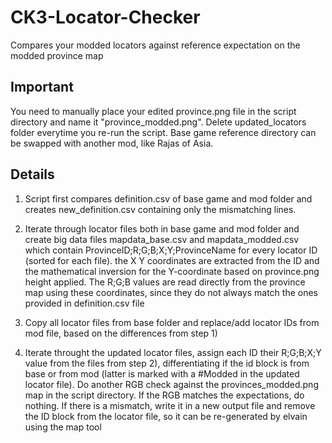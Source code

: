 # CK3-Locator-Checker
Compares your modded locators against reference expectation on the modded province map

## Important
You need to manually place your edited province.png file in the script directory and name it "province_modded.png".</b>
Delete updated_locators folder everytime you re-run the script.</b>
Base game reference directory can be swapped with another mod, like Rajas of Asia.</b>

## Details

1) Script first compares definition.csv of base game and mod folder and creates new_definition.csv containing only the mismatching lines.

2) Iterate through locator files both in base game and mod folder and create big data files mapdata_base.csv and mapdata_modded.csv which contain ProvinceID;R;G;B;X;Y;ProvinceName for every locator ID (sorted for each file). the X Y coordinates are extracted from the ID and the mathematical inversion for the Y-coordinate based on province.png height applied. The R;G;B values are read directly from the province map using these coordinates, since they do not always match the ones provided in definition.csv file

3) Copy all locator files from base folder and replace/add locator IDs from mod file, based on the differences from step 1)

4) Iterate throught the updated locator files, assign each ID their R;G;B;X;Y value from the files from step 2), differentiating if the id block is from base or from mod (latter is marked with a #Modded in the updated locator file). Do another RGB check against the  provinces_modded.png map in the script directory. If the RGB matches the expectations, do nothing. If there is a mismatch, write it in a new output file and remove the ID block from the locator file, so it can be re-generated by elvain using the map tool

